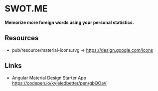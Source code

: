 # SWOT.ME
**Memorize more foreign words using your personal statistics.**

## Resources
- pub/resource/material-icons.svg -> https://design.google.com/icons

## Links
- Angular Material Design Starter App https://codepen.io/kyleledbetter/pen/gbQOaV
